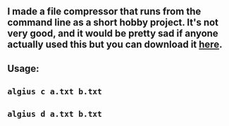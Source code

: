## I made a file compressor that runs from the command line as a short hobby project. It's not very good, and it would be pretty sad if anyone actually used this but you can download it [here](https://github.com/jptr218/algius/raw/main/algius.exe).

## Usage:

## `algius c a.txt b.txt`

## `algius d a.txt b.txt`
